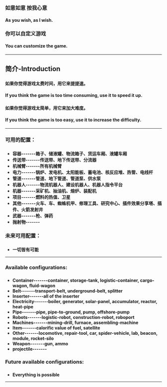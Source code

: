 ### 如意如意 按我心意
#### As you wish, as I wish.
###
### 你可以自定义游戏
#### You can customize the game.
___

## 简介-Introduction
###
#### 如果你觉得游戏太费时间，用它来提提速。
#### If you think the game is too time consuming, use it to speed it up.
###
#### 如果你觉得游戏太简单，用它来加大难度。
#### If you think the game is too easy, use it to increase the difficulty.

___

### 可用的配置：  
###
* **容器-------箱子、储液罐、物流箱子、货运车厢、液罐车厢**
* **传送带-------传送带、地下传送带、分流器**
* **机械臂-------所有机械臂**
* **电力-------锅炉、发电机、太阳能板、蓄电池、核反应堆、热管、电线杆**
* **管道-------管道、地下管道、管道泵、供水泵**
* **机器人-------物流机器人、建设机器人、机器人指令平台**
* **机器-------采矿机、抽油机、熔炉、装配机**
* **项目-------燃料的热值、卫星**
* **其他-------火车、车、蜘蛛机甲、修理工具、研究中心、插件效果分享塔、插件、火箭发射井**
* **武器-------枪、弹药**
* **抛射物-------**

###
### 未来可用配置：
###
* **一切皆有可能**

___

### Available configurations:
###
* **Container-------container, storage-tank, logistic-container, cargo-wagon, fluid-wagon**
* **Belt-------transport-belt, underground-belt, splitter**
* **Inserter-------all of the inserter**
* **Electricity-------boiler, generator, solar-panel, accumulator, reactor, heat-pipe**
* **Pipe-------pipe, pipe-to-ground, pump, offshore-pump**
* **Robots-------logistic-robot, construction-robot, roboport**
* **Machines-------mining-drill, furnace, assembling-machine**
* **Item-------calorific value of fuel, satellite**
* **Other-------locomotive, repair-tool, car, spider-vehicle, lab, beacon, module, rocket-silo**
* **Weapon-------gun, ammo**
* **projectile-------**

###
### Future available configurations:
###
* **Everything is possible**

___